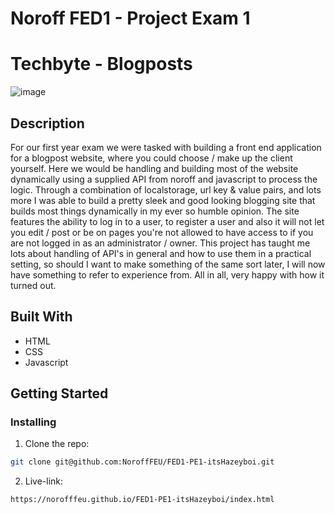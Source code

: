 # Noroff FED1 - Project Exam 1

# Techbyte - Blogposts

![image](https://github.com/NoroffFEU/FED1-PE1-itsHazeyboi/assets/117860981/35b30c80-c11b-4a3c-a02c-e56a903ed6d2)


## Description

For our first year exam we were tasked with building a front end application for a blogpost website, where you could choose / make up the client yourself. Here we would be handling and building most of the website dynamically using a supplied API from noroff and javascript to process the logic.
Through a combination of localstorage, url key & value pairs, and lots more I was able to build a pretty sleek and good looking blogging site that builds most things dynamically in my ever so humble opinion. The site features the ability to log in to a user, to register a user and also it will not let you edit / post or be on pages you're not allowed to have access to if you are not logged in as an administrator / owner. This project has taught me lots about handling of API's in general and how to use them in a practical setting, so should I want to make something of the same sort later, I will now have something to refer to experience from. All in all, very happy with how it turned out. 

## Built With

- HTML
- CSS
- Javascript

## Getting Started

### Installing


1. Clone the repo:

```bash
git clone git@github.com:NoroffFEU/FED1-PE1-itsHazeyboi.git
```

2. Live-link:

```
https://norofffeu.github.io/FED1-PE1-itsHazeyboi/index.html
```



